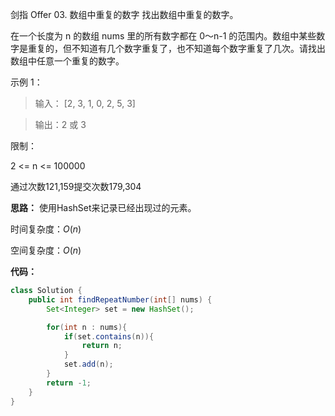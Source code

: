 剑指 Offer 03. 数组中重复的数字
找出数组中重复的数字。


在一个长度为 n 的数组 nums 里的所有数字都在 0～n-1 的范围内。数组中某些数字是重复的，但不知道有几个数字重复了，也不知道每个数字重复了几次。请找出数组中任意一个重复的数字。

示例 1：

>输入：
[2, 3, 1, 0, 2, 5, 3]

>输出：2 或 3 
 

限制：

2 <= n <= 100000

通过次数121,159提交次数179,304


**思路：**
使用HashSet来记录已经出现过的元素。

时间复杂度：$O(n)$

空间复杂度：$O(n)$

**代码：**

```java
class Solution {
    public int findRepeatNumber(int[] nums) {
        Set<Integer> set = new HashSet();

        for(int n : nums){
            if(set.contains(n)){
                return n;
            }
            set.add(n);
        }
        return -1;
    }
}
```
